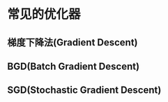 # 常见的优化器

## 梯度下降法(Gradient Descent)

## BGD(Batch Gradient Descent)

## SGD(Stochastic Gradient Descent)